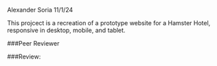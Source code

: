 Alexander Soria
11/1/24

This projcect is a recreation of a prototype website for a Hamster Hotel, responsive in desktop, mobile, and tablet.

###Peer Reviewer

###Review:
